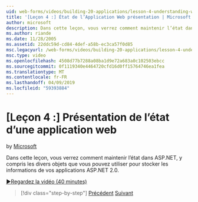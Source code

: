 ```yaml
---
uid: web-forms/videos/building-20-applications/lesson-4-understanding-web-application-state
title: '[Leçon 4 :] État de l’Application Web présentation | Microsoft Docs'
author: microsoft
description: Dans cette leçon, vous verrez comment maintenir l’état dans ASP.NET, y compris les divers objets que vous pouvez utiliser pour stocker les informations de votre application ASP.NET 2.0...
ms.author: riande
ms.date: 11/28/2005
ms.assetid: 22ddc59d-cd84-4def-a58b-ec3ca57f0d85
msc.legacyurl: /web-forms/videos/building-20-applications/lesson-4-understanding-web-application-state
msc.type: video
ms.openlocfilehash: 4508d77b7288a08ba1d9e72a683a0c102503ebcc
ms.sourcegitcommit: 0f1119340e4464720cfd16d0ff15764746ea1fea
ms.translationtype: MT
ms.contentlocale: fr-FR
ms.lasthandoff: 04/09/2019
ms.locfileid: "59393884"
---
```

# <a name="lesson-4-understanding-web-application-state"></a>[Leçon 4 :] Présentation de l’état d’une application web

by [Microsoft](https://github.com/microsoft)

Dans cette leçon, vous verrez comment maintenir l’état dans ASP.NET, y compris les divers objets que vous pouvez utiliser pour stocker les informations de vos applications ASP.NET 2.0.

[&#9654;Regardez la vidéo (40 minutes)](https://channel9.msdn.com/Blogs/ASP-NET-Site-Videos/lesson-4-understanding-web-application-state)

> [!div class="step-by-step"]
> [Précédent](lesson-3-understanding-more-about-events-and-postback.md)
> [Suivant](lesson-5-debugging-and-tracing-your-website.md)
